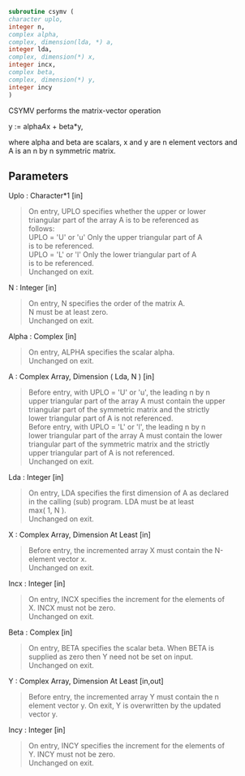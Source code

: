 ```fortran  
subroutine csymv (  
character uplo,  
integer n,  
complex alpha,  
complex, dimension(lda, *) a,  
integer lda,  
complex, dimension(*) x,  
integer incx,  
complex beta,  
complex, dimension(*) y,  
integer incy  
)  
```  
  
CSYMV  performs the matrix-vector  operation  
  
y := alpha*A*x + beta*y,  
  
where alpha and beta are scalars, x and y are n element vectors and  
A is an n by n symmetric matrix.  
  
## Parameters  
Uplo : Character*1 [in]  
> On entry, UPLO specifies whether the upper or lower  
> triangular part of the array A is to be referenced as  
> follows:  
> UPLO = 'U' or 'u'   Only the upper triangular part of A  
> is to be referenced.  
> UPLO = 'L' or 'l'   Only the lower triangular part of A  
> is to be referenced.  
> Unchanged on exit.  
  
N : Integer [in]  
> On entry, N specifies the order of the matrix A.  
> N must be at least zero.  
> Unchanged on exit.  
  
Alpha : Complex [in]  
> On entry, ALPHA specifies the scalar alpha.  
> Unchanged on exit.  
  
A : Complex Array, Dimension ( Lda, N ) [in]  
> Before entry, with  UPLO = 'U' or 'u', the leading n by n  
> upper triangular part of the array A must contain the upper  
> triangular part of the symmetric matrix and the strictly  
> lower triangular part of A is not referenced.  
> Before entry, with UPLO = 'L' or 'l', the leading n by n  
> lower triangular part of the array A must contain the lower  
> triangular part of the symmetric matrix and the strictly  
> upper triangular part of A is not referenced.  
> Unchanged on exit.  
  
Lda : Integer [in]  
> On entry, LDA specifies the first dimension of A as declared  
> in the calling (sub) program. LDA must be at least  
> max( 1, N ).  
> Unchanged on exit.  
  
X : Complex Array, Dimension At Least [in]  
> Before entry, the incremented array X must contain the N-  
> element vector x.  
> Unchanged on exit.  
  
Incx : Integer [in]  
> On entry, INCX specifies the increment for the elements of  
> X. INCX must not be zero.  
> Unchanged on exit.  
  
Beta : Complex [in]  
> On entry, BETA specifies the scalar beta. When BETA is  
> supplied as zero then Y need not be set on input.  
> Unchanged on exit.  
  
Y : Complex Array, Dimension At Least [in,out]  
> Before entry, the incremented array Y must contain the n  
> element vector y. On exit, Y is overwritten by the updated  
> vector y.  
  
Incy : Integer [in]  
> On entry, INCY specifies the increment for the elements of  
> Y. INCY must not be zero.  
> Unchanged on exit.  
  
